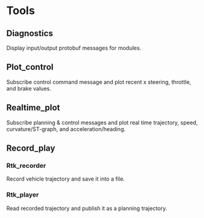 # Tools

## Diagnostics
  Display input/output protobuf messages for modules.

## Plot_control
  Subscribe control command message and plot recent x steering, throttle,
  and brake values.

## Realtime_plot
  Subscribe planning & control messages and plot real time trajectory, speed,
  curvature/ST-graph, and acceleration/heading.

## Record_play
### Rtk_recorder
  Record vehicle trajectory and save it into a file.

### Rtk_player
  Read recorded trajectory and publish it as a planning trajectory.
